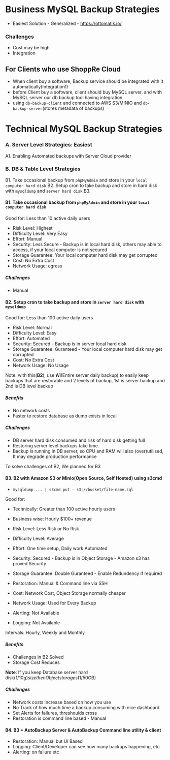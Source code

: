 # Business MySQL Backup Strategies

- Easiest Solution - Generalized - https://ottomatik.io/

### Challenges
- Cost may be high
- Integration


## For Clients who use ShoppRe Cloud

- When client buy a software, Backup service should be integrated with it automatically(Integration1)
- before Client buy a software, client should buy MySQL server, and with MySQL server our db backup tool having integration
- using `db-backup-client` and connected to AWS S3/MINIO and `db-backup-server`(stores metadata of backups)




# Technical MySQL Backup Strategies

### A. Server Level Strategies: **Easiest**

A1. Enabling Automated backups with Server Cloud provider


### B. DB & Table Level Strategies

B1. Take occasional backup from `phpMyAdmin` and store in your `local computer hard disk`
B2. Setup cron to take backup and store in hard disk with `mysqldump` and `server hard disk`
B3. 

#### B1. Take occasional backup from `phpMyAdmin` and store in your `local computer hard disk`

Good for: Less than 10 active daily users

- Risk Level: Highest
- Difficulty Level: Very Easy
- Effort: Manual
- Security: Less Secure - Backup is in local hard disk, others may able to access, if your local computer is not secured
- Storage Guarantee: Your local computer hard disk may get corrupted
- Cost: No Extra Cost
- Network Usage: egress

##### Challenges

- Manual

#### B2. Setup cron to take backup and store in `server hard disk` with `mysqldump` 

Good for: Less than 100 active daily users

- Risk Level: Normal
- Difficulty Level: Easy
- Effort: Automated
- Security: Secured - Backup is in server local hard disk
- Storage Guarantee: Guranteed - Your local computer hard disk may get corrupted
- Cost: No Extra Cost
- Network Usage: No Usage

Note: with this(**B2**), use **A1**(Entire server daily backup) to easily keep backups that are restorable and 2 levels of backup, 1st is server backup and 2nd is DB level backup

##### Benefits

- No network costs
- Faster to restore database as dump exists in local

##### Challenges

- DB server hard disk consumed and risk of hard disk getting full
- Restoring server level backups take time.
- Backup is running in DB server, so CPU and RAM will also (over)utilised, It may degrade production performance

To solve challenges of B2, We planned for B3

#### B3. B2 with Amazon S3 or Minio(Open Source, Self Hosted) using s3cmd

- `mysqldump ... | s3cmd put - s3://bucket/file-name.sql`

Good for: 
- Technically: Greater than 100 active hourly users
- Business wise: Hourly $100+ revenue 

- Risk Level: Less Risk or No Risk
- Difficulty Level: Average
- Effort: One time setup, Daily work Automated
- Security: Secured - Backup is in Object Storage - Amazon s3 has proved Security
- Storage Guarantee: Double Guranteed - Enable Redundency if required
- Restoration: Manual & Command line via SSH
- Cost: Network Cost, Object Storage normally cheaper
- Network Usage: Used for Every Backup
- Alerting: Not Available 
- Logging: Not Available

Intervals: Hourly, Weekly and Monthly

#####  Benefits

- Challenges in B2 Solved
- Storage Cost Reduces

 **Note**: If you keep Database server hard disk($1/10g) size then Object storages($1/50GB) 
 
##### Challenges

 - Network costs increase based on how you use
 - No Track of how much time a backup consuming with nice dashboard 
 - Set Alerts for failures, threshoulds cross
 - Restoration is command line based - Manual
 
 #### B4. B3 + AutoBackup Server & AutoBackup Command line utility & client

- Restoration: Manual but UI Based
- Logging: Client/Developer can see how many backups happening, etc
- Alerting: on failure etc
